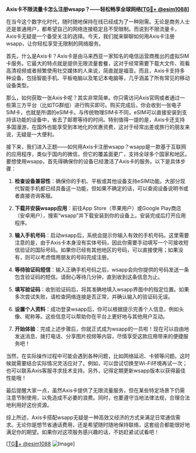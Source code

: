 **Axis卡不限流量卡怎么注册wsapp？——轻松畅享全球网络[[TG💪+ @esim1088](https://t.me/s/esim1088)]**

在当今这个数字化时代，随时随地保持在线已经成为了一种刚需。无论是商务人士还是普通用户，都希望自己的网络连接稳定且不受限制。而说到不限流量卡，Axis卡无疑是一个备受关注的选择。今天，我们就来聊聊如何用Axis卡注册wsapp，让你轻松享受无限制的网络服务。

首先，什么是Axis卡？Axis卡是由马来西亚一家知名的电信运营商推出的虚拟SIM卡服务。它最大的特点就是提供无限流量套餐，这对于经常需要下载大文件、观看高清视频或者频繁使用社交媒体的人来说，简直就是福音。而且，Axis卡支持多种设备，包括智能手机、平板电脑以及笔记本电脑等，几乎涵盖了所有常见的移动设备类型。

那么，如何获取一张Axis卡呢？其实非常简单。你只需访问Axis官网或者通过一些第三方平台（比如TG群组）进行购买即可。购买完成后，你会收到一张电子SIM卡，也就是所谓的eSIM卡。与传统物理SIM卡不同，eSIM可以直接安装到支持该功能的设备中，省去了邮寄等待的时间。特别值得一提的是，Axis卡还支持多国漫游，在国外也能享受到本地化的优惠资费，这对于经常出差或旅行的朋友来说，无疑是一大便利。

接下来，我们进入正题——如何用Axis卡注册wsapp？wsapp是一款基于互联网的应用程序，类似于国内的微信，但它的覆盖面更广，支持全球多个国家和地区。要想使用wsapp，首先得确保你的设备已经激活了Axis卡的服务。以下是具体步骤：

1. **检查设备兼容性**：确保你的手机、平板或其他设备支持eSIM功能。大部分现代智能手机都已经具备这一功能，但如果不确定的话，可以查阅设备说明书或者直接咨询客服。
   
2. **下载并安装wsapp应用**：前往App Store（苹果用户）或Google Play商店（安卓用户），搜索“wsapp”并下载安装到你的设备上。安装完成后打开应用程序。

3. **输入手机号码**：启动wsapp后，系统会提示你输入有效的手机号码。这里需要注意的是，由于Axis卡本身没有实体号码，因此你需要手动填写一个可接收短信验证的国际号码。如果你已经有其他地区的号码，可以直接使用；如果没有，则可以考虑借用朋友的号码完成注册。

4. **等待验证码短信**：输入正确手机号码之后，wsapp会向你提供的号码发送一条包含验证码的短信。请耐心等待几分钟，直到收到这条信息为止。

5. **填写验证码**：收到验证码后，将其准确地填入wsapp界面中的指定位置。如果多次尝试失败，请检查网络连接是否正常，并确认输入的验证码无误。

6. **设置个人资料**：成功登录wsapp后，你可以根据提示完善个人信息，例如头像、昵称等。这些信息可以帮助你在平台上更好地与其他用户互动。

7. **开始体验**：完成上述步骤后，你就正式成为wsapp的一员啦！现在可以自由地发送消息、拨打电话、分享图片视频等内容，尽情享受这款应用带来的便捷服务吧！

当然，在实际操作过程中可能会遇到各种问题，比如网络延迟、卡顿等问题。这时候就需要结合实际情况灵活应对了。例如，可以尝试切换至Wi-Fi环境再试一次；也可以联系Axis客服寻求技术支持。另外，记得定期更新wsapp版本以获得最佳性能哦！

最后提醒大家一点，虽然Axis卡提供了无限流量服务，但在某些特定场景下仍需注意节制使用，以免造成不必要的浪费。同时，也要遵守当地法律法规，合理合法地利用好这份资源。

综上所述，Axis卡搭配wsapp无疑是一种高效又经济的方式来满足日常通信需求。无论你是想节省通话费用，还是希望随时随地保持联络，这套组合都能很好地满足你的期望。如果你对这项服务感兴趣的话，不妨赶紧试试看吧！

[[TG💪+ @esim1088](https://t.me/s/esim1088) ![Image](https://i.postimg.cc/4NQfJmqS/Snipaste-2025-05-13-00-14-12.png)]